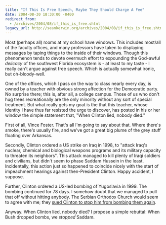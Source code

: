 ```yaml
---
title: "If This Is Free Speech, Maybe They Should Charge A Fee"
date: 2004-08-30 18:30:00 -0400
redirect_from:
  - /archives/2004/08/if_this_is_free.shtml
legacy_url: http://seankerwin.org/archives/2004/08/if_this_is_free.shtml
---
```

<p>Most (perhaps all) rooms at my school have windows.  This includes most/all of the faculty offices, and many  professors have taken to displaying messages by taping things to the inside of their windows.  Though this phenomenon tends to devote overmuch effort to expounding the God-awful <i>delicacy</i> of the southwest Florida ecosystem is - at least to my taste - I really can't argue against free speech.  Which is actually somewhat ironic, but oh-bloody-well.</p>

<p>One of the offices, which I pass on the way to class nearly every day, is owned by a teacher with obvious strong affection for the Democratic party.  No surprise there; this is, after all, a college campus.  Those of us who don't hug trees recreationally are the only minority without any sort of special treatment.  But what really gets my goat is the that this teacher, whose identity I have thus far resisted the urge to discover, has posted in his or her window the simple statement that, "When Clinton lied, nobody died."</p>

<p>First of all, Vince Foster.  That's all I'm going to say about that.  Where there's smoke, there's usually fire, and we've got a great big plume of the grey stuff floating over Arkansas.</p>

<p>Secondly, Clinton ordered a US strike on Iraq in 1998, to "attack Iraq's nuclear, chemical and biological weapons programs and its military capacity to threaten its neighbors".  This attack managed to kill plenty of Iraqi soldiers and civilians, but didn't seem to phase Saddam Hussein in the least.  Incidentally, this action just so happened to coincide nicely with the start of impeachment hearings against then-President Clinton.  Happy accident, I suppose.</p>

<p>Further, Clinton ordered a US-led bombing of Yugoslavia in 1999.  The bombing continued for 78 days.  I somehow doubt that we managed to pull that off without hitting anybody.  The Serbian Orthodox Church would seem to agree with me; they <a href="http://www.balkanpeace.org/lan/lan09.shtml">sued Clinton to stop him from bombing them again</a>.</p>

<p>Anyway.  When Clinton lied, nobody died?  I propose a simple rebuttal: When Bush dropped bombs, we <i>stopped</i> Saddam.</p>
